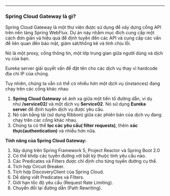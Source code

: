 
---
### Spring Cloud Gateway là gì?

Spring Cloud Gateway là một thư viện được sử dụng để xây dựng cổng API trên nền tảng Spring WebFlux. Dự án này nhằm mục đích cung cấp một cách đơn giản và hiệu quả để định tuyến đến các API và cung cấp các vấn đề liên quan đến bảo mật, giám sát/thống kê và tính chịu lỗi.

Nó là một proxy, cổng thông tin, một lớp trung gian giữa người dùng và dịch vụ của bạn.

Eureka server giải quyết vấn đề đặt tên cho các dịch vụ thay vì hardcode địa chỉ IP của chúng.

Tuy nhiên, chúng ta vẫn có thể có nhiều hơn một dịch vụ (instances) đang chạy trên các cổng khác nhau

1. **Spring Cloud Gateway** sẽ ánh xạ giữa một tiền tố đường dẫn, ví dụ như **/service02/** và một dịch vụ **Service02**. Nó sử dụng **Eureka server** để định tuyến dịch vụ được yêu cầu.
2. Nó cân bằng tải (sử dụng Ribbon) giữa các phiên bản của dịch vụ đang chạy trên các cổng khác nhau.
3. Chúng ta có thể **lọc các yêu cầu( filter requests)**, thêm **xác thực(authentication)** và nhiều hơn nữa.

**Tính năng của Spring Cloud Gateway:**

1. Xây dựng trên Spring Framework 5, Project Reactor và Spring Boot 2.0
2. Có thể khớp các tuyến đường với bất kỳ thuộc tính yêu cầu nào.
3. Các Predicates và Filters được chỉ định cho từng tuyến đường cụ thể.
4. Tích hợp Circuit Breaker.
5. Tích hợp DiscoveryClient của Spring Cloud.
6. Dễ dàng viết Predicates và Filters.
7. Giới hạn tốc độ yêu cầu (Request Rate Limiting).
8. Chuyển đổi lại đường dẫn (Path Rewriting).